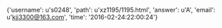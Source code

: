 {'username': u's0248', 'path': u'xz1195/1195.html', 'answer': u'A', 'email': u'kjj3300@163.com', 'time': '2016-02-24:22:00:24'}